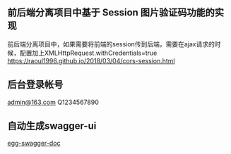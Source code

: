 ## 前后端分离项目中基于 Session 图片验证码功能的实现
前后端分离项目中，如果需要将前端的session传到后端，需要在ajax请求的时候，配置加上XMLHttpRequest.withCredentials=true
https://raoul1996.github.io/2018/03/04/cors-session.html

## 后台登录帐号
admin@163.com
Q1234567890

## 自动生成swagger-ui
[egg-swagger-doc](https://github.com/Ysj291823/egg-swagger-doc)